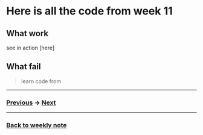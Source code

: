 # Here is all the code from week 11

## What work
see  in action [here]

## What fail

> learn code from []()

---------------------------------------------------
### [Previous](https://github.com/napasornc/c0dew0rd/tree/master/processing/week%2010) -> [Next](https://github.com/napasornc/c0dew0rd/tree/master/processing/week%2012)  

--------------------------------------------------
### [Back to weekly note](https://github.com/napasornc/c0dew0rd)
